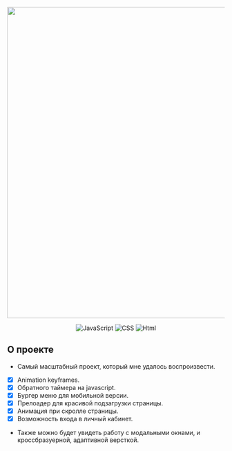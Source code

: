 <p align="center">
  <img src="https://i.ibb.co/LhgDCdC/Rectangle-6.png" alt="" width="720">
 </p>

<p align="center">
  <img src="https://img.shields.io/badge/-JavaScript-yellow" alt="JavaScript">
    <img src="https://img.shields.io/badge/-CSS-blueviolet" alt="CSS">
    <img src="https://img.shields.io/badge/-Html-orange" alt="Html">
</p>

## О проекте
  
-  Самый масштабный проект, который мне удалось воспроизвести. 
- [x] Animation keyframes.
- [x] Обратного таймера на javascript.
- [x] Бургер меню для мобильной версии.
- [x] Прелоадер для красивой подзагрузки страницы.
- [x] Анимация при скролле страницы.
- [x] Возможность входа в личный кабинет. 

-  Также можно будет увидеть работу с  модальными окнами, и кроссбразуерной, адаптивной версткой.


